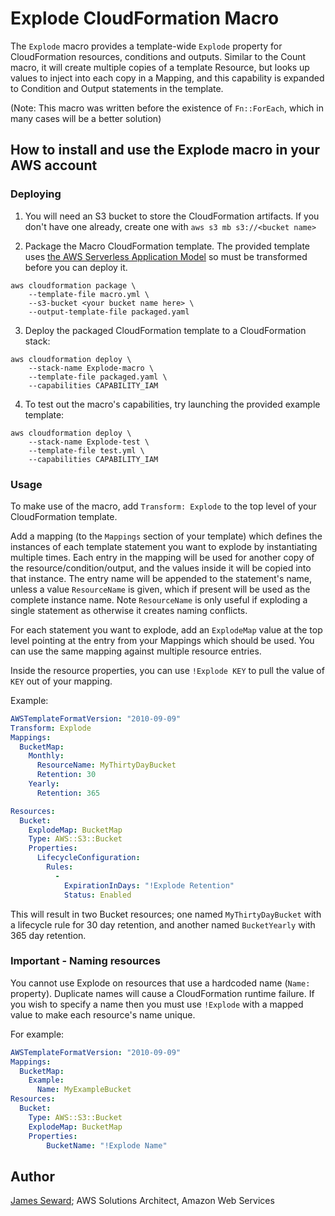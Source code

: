# Explode CloudFormation Macro

The `Explode` macro provides a template-wide `Explode` property for
CloudFormation resources, conditions and outputs. Similar to the Count macro,
it will create multiple copies of a template Resource, but looks up values to
inject into each copy in a Mapping, and this capability is expanded to
Condition and Output statements in the template.

(Note: This macro was written before the existence of `Fn::ForEach`, which 
in many cases will be a better solution)

## How to install and use the Explode macro in your AWS account

### Deploying

1. You will need an S3 bucket to store the CloudFormation artifacts. If you
   don't have one already, create one with `aws s3 mb s3://<bucket name>`

2. Package the Macro CloudFormation template. The provided template uses [the
   AWS Serverless Application
   Model](https://aws.amazon.com/about-aws/whats-new/2016/11/introducing-the-aws-serverless-application-model/)
   so must be transformed before you can deploy it.

```shell
aws cloudformation package \
    --template-file macro.yml \
    --s3-bucket <your bucket name here> \
    --output-template-file packaged.yaml
```

3. Deploy the packaged CloudFormation template to a CloudFormation stack:

```shell
aws cloudformation deploy \
    --stack-name Explode-macro \
    --template-file packaged.yaml \
    --capabilities CAPABILITY_IAM
```

4. To test out the macro's capabilities, try launching the provided example
   template:

```shell
aws cloudformation deploy \
    --stack-name Explode-test \
    --template-file test.yml \
    --capabilities CAPABILITY_IAM
```

### Usage

To make use of the macro, add `Transform: Explode` to the top level of your
CloudFormation template.

Add a mapping (to the `Mappings` section of your template) which defines the
instances of each template statement you want to explode by instantiating
multiple times. Each entry in the mapping will be used for another copy of the
resource/condition/output, and the values inside it will be copied into that
instance. The entry name will be appended to the statement's name, unless a
value `ResourceName` is given, which if present will be used as the complete
instance name.  Note `ResourceName` is only useful if exploding a single
statement as otherwise it creates naming conflicts.

For each statement you want to explode, add an `ExplodeMap` value at the top
level pointing at the entry from your Mappings which should be used. You can
use the same mapping against multiple resource entries.

Inside the resource properties, you can use `!Explode KEY` to pull the value of
`KEY` out of your mapping.

Example:

```yaml
AWSTemplateFormatVersion: "2010-09-09"
Transform: Explode
Mappings:
  BucketMap:
    Monthly:
      ResourceName: MyThirtyDayBucket
      Retention: 30
    Yearly:
      Retention: 365

Resources:
  Bucket:
    ExplodeMap: BucketMap
    Type: AWS::S3::Bucket
    Properties:
      LifecycleConfiguration:
        Rules:
          -
            ExpirationInDays: "!Explode Retention"
            Status: Enabled
```

This will result in two Bucket resources; one named `MyThirtyDayBucket` with a
lifecycle rule for 30 day retention, and another named `BucketYearly` with 365
day retention.

### Important - Naming resources

You cannot use Explode on resources that use a hardcoded name (`Name:`
property). Duplicate names will cause a CloudFormation runtime failure.  If you
wish to specify a name then you must use `!Explode` with a mapped value to make
each resource's name unique.

For example:

```yaml
AWSTemplateFormatVersion: "2010-09-09"
Mappings:
  BucketMap:
    Example:
      Name: MyExampleBucket
Resources:
  Bucket:
    Type: AWS::S3::Bucket
    ExplodeMap: BucketMap
    Properties:
        BucketName: "!Explode Name"
```

## Author

[James Seward](https://github.com/jamesoff); AWS Solutions Architect, Amazon Web Services
